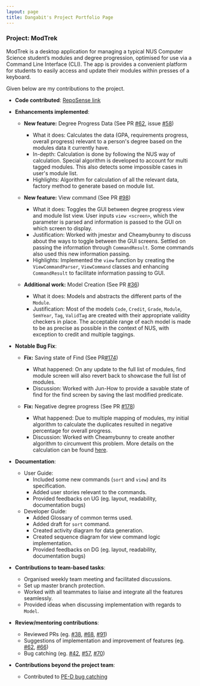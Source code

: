 ```yaml
---
layout: page
title: Dangabit's Project Portfolio Page
---
```


### Project: ModTrek

ModTrek is a desktop application for managing a typical NUS Computer Science student’s modules and degree progression, optimised for use via a Command Line Interface (CLI).
The app is provides a convenient platform for students to easily access and update their modules within presses of a keyboard.

Given below are my contributions to the project.

* **Code contributed**: [RepoSense link](https://nus-cs2103-ay2223s2.github.io/tp-dashboard/?search=dangabit&breakdown=true)

* **Enhancements implemented**:

  * **New feature:** Degree Progress Data (See PR [#62](https://github.com/AY2223S2-CS2103T-T13-1/tp/pull/62), issue [#58](https://github.com/AY2223S2-CS2103T-T13-1/tp/issues/58))
    * What it does: Calculates the data (GPA, requirements progress, overall progress) relevant to a person's degree based on the modules data it currently have.
    * In-depth: Calculation is done by following the NUS way of calculation. Special algorithm is developed to account for multi tagged modules. This also detects some impossible cases in user's module list.
    * Highlights: Algorithm for calculation of all the relevant data, factory method to generate based on module list.

  * **New feature:** View command (See PR [#98](https://github.com/AY2223S2-CS2103T-T13-1/tp/pull/98))
    * What it does: Toggles the GUI between degree progress view and module list view. User inputs `view <screen>`, which the parameter is parsed and information is passed to the GUI on which screen to display.
    * Justification: Worked with jmestxr and Cheamybunny to discuss about the ways to toggle between the GUI screens. Settled on passing the information through `CommandResult`. Some commands also used this new information passing.
    * Highlights: Implemented the `view` function by creating the `ViewCommandParser`, `ViewCommand` classes and enhancing `CommandResult` to facilitate information passing to GUI.
  
  * **Additional work:** Model Creation (See PR [#36](https://github.com/AY2223S2-CS2103T-T13-1/tp/pull/36))
    * What it does: Models and abstracts the different parts of the `Module`.
    * Justification: Most of the models `Code`, `Credit`, `Grade`, `Module`, `SemYear`, `Tag`, `ValidTag` are created with their appropriate validity checkers in place. The acceptable range of each model is made to be as precise as possible in the context of NUS, with exception to credit and multiple taggings.
    
* **Notable Bug Fix**:

  * **Fix:** Saving state of Find (See PR[#174](https://github.com/AY2223S2-CS2103T-T13-1/tp/pull/174))
    * What happened: On any update to the full list of modules, find module screen will also revert back to showcase the full list of modules.
    * Discussion: Worked with Jun-How to provide a savable state of find for the find screen by saving the last modified predicate.

  * **Fix:** Negative degree progress (See PR [#178](https://github.com/AY2223S2-CS2103T-T13-1/tp/pull/178))
    * What happened: Due to multiple mapping of modules, my initial algorithm to calculate the duplicates resulted in negative percentage for overall progress.
    * Discussion: Worked with Cheamybunny to create another algorithm to circumvent this problem. More details on the calculation can be found [here](/docs/DeveloperGuide.md#generation-of-degree-progression-data).

* **Documentation**:
  * User Guide:
    * Included some new commands (`sort` and `view`) and its specification.
    * Added user stories relevant to the commands.
    * Provided feedbacks on UG (eg. layout, readability, documentation bugs)
  * Developer Guide:
    * Added Glossary of common terms used.
    * Added draft for `sort` command.
    * Created activity diagram for data generation.
    * Created sequence diagram for view command logic implementation.
    * Provided feedbacks on DG (eg. layout, readability, documentation bugs)

* **Contributions to team-based tasks**:

  * Organised weekly team meeting and facilitated discussions.
  * Set up master branch protection.
  * Worked with all teammates to liaise and integrate all the features seamlessly.
  * Provided ideas when discussing implementation with regards to `Model`.

* **Review/mentoring contributions**:

  * Reviewed PRs (eg. [#38](https://github.com/AY2223S2-CS2103T-T13-1/tp/pull/38), [#68](https://github.com/AY2223S2-CS2103T-T13-1/tp/pull/68), [#91](https://github.com/AY2223S2-CS2103T-T13-1/tp/pull/91))
  * Suggestions of implementation and improvement of features (eg. [#62](https://github.com/AY2223S2-CS2103T-T13-1/tp/pull/62), [#66](https://github.com/AY2223S2-CS2103T-T13-1/tp/issues/66))
  * Bug catching (eg. [#42](https://github.com/AY2223S2-CS2103T-T13-1/tp/issues/42), [#57](https://github.com/AY2223S2-CS2103T-T13-1/tp/issues/57), [#70](https://github.com/AY2223S2-CS2103T-T13-1/tp/issues/70))

* **Contributions beyond the project team**:

  * Contributed to [PE-D bug catching](https://github.com/dangabit/ped/issues)
